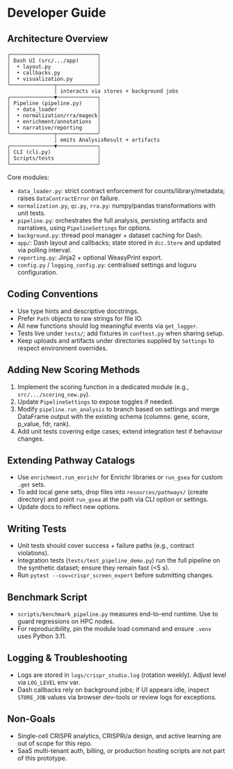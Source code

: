# Developer Guide

## Architecture Overview

```
┌────────────────────────────┐
│ Dash UI (src/.../app)      │
│  • layout.py               │
│  • callbacks.py            │
│  • visualization.py        │
└──────────────┬─────────────┘
               │ interacts via stores + background jobs
┌──────────────▼─────────────┐
│ Pipeline (pipeline.py)     │
│  • data_loader             │
│  • normalization/rra/mageck│
│  • enrichment/annotations  │
│  • narrative/reporting     │
└──────────────┬─────────────┘
               │ emits AnalysisResult + artifacts
┌──────────────▼─────────────┐
│ CLI (cli.py)               │
│ Scripts/tests              │
└────────────────────────────┘
```

Core modules:

- `data_loader.py`: strict contract enforcement for counts/library/metadata; raises `DataContractError` on failure.
- `normalization.py`, `qc.py`, `rra.py`: numpy/pandas transformations with unit tests.
- `pipeline.py`: orchestrates the full analysis, persisting artifacts and narratives, using `PipelineSettings` for options.
- `background.py`: thread pool manager + dataset caching for Dash.
- `app/`: Dash layout and callbacks; state stored in `dcc.Store` and updated via polling interval.
- `reporting.py`: Jinja2 + optional WeasyPrint export.
- `config.py` / `logging_config.py`: centralised settings and loguru configuration.

## Coding Conventions

- Use type hints and descriptive docstrings.
- Prefer `Path` objects to raw strings for file IO.
- All new functions should log meaningful events via `get_logger`.
- Tests live under `tests/`; add fixtures in `conftest.py` when sharing setup.
- Keep uploads and artifacts under directories supplied by `Settings` to respect environment overrides.

## Adding New Scoring Methods

1. Implement the scoring function in a dedicated module (e.g., `src/.../scoring_new.py`).
2. Update `PipelineSettings` to expose toggles if needed.
3. Modify `pipeline.run_analysis` to branch based on settings and merge DataFrame output with the existing schema (columns: gene, score, p_value, fdr, rank).
4. Add unit tests covering edge cases; extend integration test if behaviour changes.

## Extending Pathway Catalogs

- Use `enrichment.run_enrichr` for Enrichr libraries or `run_gsea` for custom `.gmt` sets.
- To add local gene sets, drop files into `resources/pathways/` (create directory) and point `run_gsea` at the path via CLI option or settings.
- Update docs to reflect new options.

## Writing Tests

- Unit tests should cover success + failure paths (e.g., contract violations).
- Integration tests (`tests/test_pipeline_demo.py`) run the full pipeline on the synthetic dataset; ensure they remain fast (<5 s).
- Run `pytest --cov=crispr_screen_expert` before submitting changes.

## Benchmark Script

- `scripts/benchmark_pipeline.py` measures end-to-end runtime. Use to guard regressions on HPC nodes.
- For reproducibility, pin the module load command and ensure `.venv` uses Python 3.11.

## Logging & Troubleshooting

- Logs are stored in `logs/crispr_studio.log` (rotation weekly). Adjust level via `LOG_LEVEL` env var.
- Dash callbacks rely on background jobs; if UI appears idle, inspect `STORE_JOB` values via browser dev-tools or review logs for exceptions.

## Non-Goals

- Single-cell CRISPR analytics, CRISPRi/a design, and active learning are out of scope for this repo.
- SaaS multi-tenant auth, billing, or production hosting scripts are not part of this prototype.
